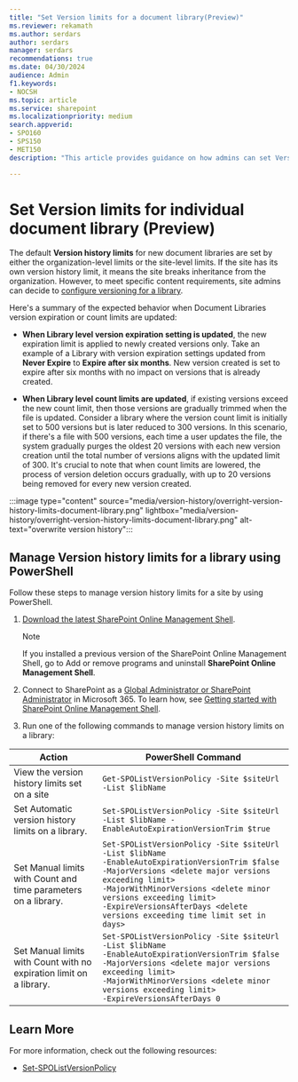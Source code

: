 ```yaml
---
title: "Set Version limits for a document library(Preview)"
ms.reviewer: rekamath
ms.author: serdars
author: serdars
manager: serdars
recommendations: true
ms.date: 04/30/2024
audience: Admin
f1.keywords:
- NOCSH
ms.topic: article
ms.service: sharepoint
ms.localizationpriority: medium
search.appverid:
- SPO160
- SPS150
- MET150
description: "This article provides guidance on how admins can set Version limits for a document library."

---
```



# Set Version limits for individual document library (Preview)

The default **Version history limits** for new document libraries are set by either the organization-level limits or the site-level limits. If the site has its own version history limit, it means the site breaks inheritance from the organization. However, to meet specific content requirements, site admins can decide to [configure versioning for a library](https://support.microsoft.com/en-us/office/enable-and-configure-versioning-for-a-list-or-library-1555d642-23ee-446a-990a-bcab618c7a37).

Here's a summary of the expected behavior when Document Libraries version expiration or count limits are updated:  

- **When Library level version expiration setting is updated**, the new expiration limit is applied to newly created versions only. Take an example of a Library with version expiration settings updated from **Never Expire** to **Expire after six months**. New version created is set to expire after six months with no impact on versions that is already created.  

- **When Library level count limits are updated**, if existing versions exceed the new count limit, then those versions are gradually trimmed when the file is updated. Consider a library where the version count limit is initially set to 500 versions but is later reduced to 300 versions. In this scenario, if there's a file with 500 versions, each time a user updates the file, the system gradually purges the oldest 20 versions with each new version creation until the total number of versions aligns with the updated limit of 300. It's crucial to note that when count limits are lowered, the process of version deletion occurs gradually, with up to 20 versions being removed for every new version created.  

:::image type="content" source="media/version-history/overright-version-history-limits-document-library.png" lightbox="media/version-history/overright-version-history-limits-document-library.png" alt-text="overwrite version history":::

## Manage Version history limits for a library using PowerShell

Follow these steps to manage version history limits for a site by using PowerShell.

1. [Download the latest SharePoint Online Management Shell](https://go.microsoft.com/fwlink/p/?LinkId=255251).

    > [!NOTE]
    > If you installed a previous version of the SharePoint Online Management Shell, go to Add or remove programs and uninstall **SharePoint Online Management Shell**.

1. Connect to SharePoint as a [Global Administrator or SharePoint Administrator](/sharepoint/sharepoint-admin-role) in Microsoft 365. To learn how, see [Getting started with SharePoint Online Management Shell](/powershell/sharepoint/sharepoint-online/connect-sharepoint-online).
2. Run one of the following commands to manage version history limits on a library:

| **Action** | **PowerShell Command** |
| --- | --- |
| View the version history limits set on a site | `Get-SPOListVersionPolicy -Site $siteUrl -List $libName` |
| Set Automatic version history limits on a library. | `Set-SPOListVersionPolicy -Site $siteUrl -List $libName -EnableAutoExpirationVersionTrim $true` |
| Set Manual limits with Count and time parameters on a library. | `Set-SPOListVersionPolicy -Site $siteUrl -List $libName`<br>`-EnableAutoExpirationVersionTrim $false`<br>`-MajorVersions <delete major versions exceeding limit>`<br>`-MajorWithMinorVersions <delete minor versions exceeding limit>`<br>`-ExpireVersionsAfterDays <delete versions exceeding time limit set in days>`|
| Set Manual limits with Count with no expiration limit on a library. | `Set-SPOListVersionPolicy -Site $siteUrl -List $libName`<br>`-EnableAutoExpirationVersionTrim $false`<br>`-MajorVersions <delete major versions exceeding limit>`<br>`-MajorWithMinorVersions <delete minor versions exceeding limit>`<br>`-ExpireVersionsAfterDays 0` |


## Learn More

For more information, check out the following resources:

- [Set-SPOListVersionPolicy]()
